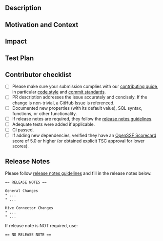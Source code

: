 ## Description
<!---Describe your changes in detail-->

## Motivation and Context
<!---Why is this change required? What problem does it solve?-->
<!---If it fixes an open issue, please link to the issue here.-->

## Impact
<!---Describe any public API or user-facing feature change or any performance impact-->

## Test Plan
<!---Please fill in how you tested your change-->

## Contributor checklist

- [ ] Please make sure your submission complies with our [contributing guide](https://github.com/prestodb/presto/blob/master/CONTRIBUTING.md), in particular [code style](https://github.com/prestodb/presto/blob/master/CONTRIBUTING.md#code-style) and [commit standards](https://github.com/prestodb/presto/blob/master/CONTRIBUTING.md#commit-standards).
- [ ] PR description addresses the issue accurately and concisely.  If the change is non-trivial, a GitHub Issue is referenced.
- [ ] Documented new properties (with its default value), SQL syntax, functions, or other functionality.
- [ ] If release notes are required, they follow the [release notes guidelines](https://github.com/prestodb/presto/wiki/Release-Notes-Guidelines).
- [ ] Adequate tests were added if applicable.
- [ ] CI passed.
- [ ] If adding new dependencies, verified they have an [OpenSSF Scorecard](https://securityscorecards.dev/#the-checks) score of 5.0 or higher (or obtained explicit TSC approval for lower scores).

## Release Notes
Please follow [release notes guidelines](https://github.com/prestodb/presto/wiki/Release-Notes-Guidelines) and fill in the release notes below.

```
== RELEASE NOTES ==

General Changes
* ... 
* ... 

Hive Connector Changes
* ... 
* ... 
```

If release note is NOT required, use:

```
== NO RELEASE NOTE ==
```

